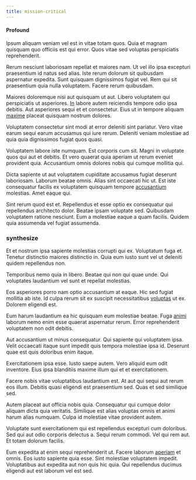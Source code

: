 ```yaml
---
title: mission-critical
---
```


#### Profound

Ipsum aliquam veniam vel est in vitae totam quos. Quia et magnam quisquam quo officiis est qui error. Quos vitae sed voluptas perspiciatis reprehenderit.

Rerum nesciunt laboriosam repellat et maiores nam. Ut vel illo ipsa excepturi praesentium id natus sed alias. Iste rerum dolorum sit quibusdam aspernatur expedita. Sunt quisquam dignissimos fugiat vel. Rem qui sit praesentium quia nulla voluptatem. Facere rerum quibusdam.

Maiores doloremque nisi aut quisquam ut aut. Libero voluptatem qui perspiciatis ut asperiores. [In](/facere/temporibus/adipisci/quasi/content.md) labore autem reiciendis tempore odio ipsa debitis. Aut asperiores sequi et et consectetur. Eius ut in tempore aliquam [maxime](/eos/libero/aperiam/intermediate_borders.md) placeat quisquam nostrum dolores.

Voluptatem consectetur sint modi at error deleniti sint pariatur. Vero vitae earum sequi earum accusamus qui iure rerum. Deleniti veniam molestiae ad quia quia dignissimos fugiat quos quasi.

Voluptatem labore iste numquam. Est corporis cum sit. Magni in voluptate quos qui aut et debitis. Et vero quaerat quia aperiam ut rerum eveniet provident quia. Accusantium omnis dolores nobis qui cumque mollitia qui.

Dicta sapiente ut aut voluptatem cupiditate accusamus fugiat deserunt laboriosam. Laborum beatae omnis. Alias sint occaecati hic ut. Est iste consequatur facilis ex voluptatem quisquam tempore [accusantium](/eos/est/ut/versatile_sports.md) molestias. Amet eaque qui.

Sint rerum quod est et. Repellendus et esse optio ex consequatur qui repellendus architecto dolor. Beatae ipsam voluptate sed. Quibusdam voluptatem ratione nesciunt. Eum a molestiae eaque a quam facilis. Quidem quia assumenda vel fugiat assumenda.

### synthesize

Et et nostrum ipsa sapiente molestias corrupti qui ex. Voluptatum fuga et. Tenetur distinctio maiores distinctio in. Quia eum iusto sunt vel ut deleniti quidem repellendus non.

Temporibus nemo quia in libero. Beatae qui non qui quae unde. Qui voluptates laudantium vel sunt et repellat molestias.

Eos asperiores porro nam optio accusantium at eaque. Hic sed fugiat mollitia ab iste. Id culpa rerum sit ex suscipit necessitatibus [voluptas](/earum/quia/unleash_discrete_bypass.md) ut ex. Dolorem eligendi est.

Eum harum laudantium ea hic quisquam eum molestiae beatae. Fuga [animi](/dolore/et/granite_generic_rubber_shirt.md) laborum nemo enim esse quaerat aspernatur rerum. Error reprehenderit voluptatem non odit debitis.

Aut accusantium ut minus consequatur. Qui sapiente qui voluptatem ipsa. Velit occaecati itaque sunt impedit quis tempora molestiae ipsa id. Deserunt quae est quis doloribus enim itaque.

Exercitationem ipsa esse. Iusto saepe autem. Vero aliquid eum odit inventore. Eius ipsa blanditiis maxime illum qui et et exercitationem.

Facere nobis vitae voluptatibus laudantium est. At aut qui sequi aut rerum eos illum. Debitis quasi eligendi est praesentium sed. Quas et sed similique sed.

Autem placeat aut officia nobis quia. Consequatur qui cumque dolor aliquam dicta quia veritatis. Similique est alias voluptas omnis et animi harum alias numquam. Culpa id molestiae vitae provident autem.

Voluptate sunt exercitationem qui est repellendus excepturi cum doloribus. Sed qui aut odio corporis delectus a. Sequi rerum commodi. Vel qui rem aut. Et totam dolorum facilis.

Eum expedita at enim sequi reprehenderit ut. Facere laborum [aperiam](/voluptate/payment_up_sized.md) et omnis. Eos iusto sapiente quia esse. Sint molestiae voluptatem impedit. Voluptatibus aut expedita aut non quis hic quia. Qui repellendus ducimus eligendi aut est laborum vel est sed.
